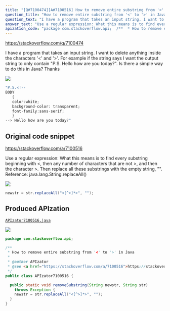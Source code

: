 ```yaml
---
title: "[Q#7100474][A#7100516] How to remove entire substring from '<' to '>' in Java"
question_title: "How to remove entire substring from '<' to '>' in Java"
question_text: "I have a program that takes an input string. I want to delete anything inside the characters '<' and '>'. For example if the string says I want the output string to only contain \"P.S. Hello how are you today?\". Is there a simple way to do this in Java? Thanks"
answer_text: "Use a regular expression: What this means is to find every substring beginning with <, then any number of characters that are not >, and then the character >. Then replace all these substrings with the empty string, \"\". Reference: java.lang.String.replaceAll()"
apization_code: "package com.stackoverflow.api;  /**  * How to remove entire substring from '<' to '>' in Java  *  * @author APIzator  * @see <a href=\"https://stackoverflow.com/a/7100516\">https://stackoverflow.com/a/7100516</a>  */ public class APIzator7100516 {    public static void removeSubstring(String newstr, String str)     throws Exception {     newstr = str.replaceAll(\"<[^>]*>\", \"\");   } }"
---
```


https://stackoverflow.com/q/7100474

I have a program that takes an input string. I want to delete anything inside the characters &#x27;&lt;&#x27; and &#x27;&gt;&#x27;. For example if the string says
I want the output string to only contain &quot;P.S. Hello how are you today?&quot;. Is there a simple way to do this in Java? Thanks


<div class="code-logo"><img src="/stackoverflow.png" /></div>

```java
"P.S.<!--
BODY
   {
   color:white;
   background-color: transparent;
   font-family:sans-serif;
   }
--> Hello how are you today?"
```


## Original code snippet

https://stackoverflow.com/a/7100516

Use a regular expression:
What this means is to find every substring beginning with &lt;, then any number of characters that are not &gt;, and then the character &gt;. Then replace all these substrings with the empty string, &quot;&quot;.
Reference: java.lang.String.replaceAll()

<div class="code-logo"><img src="/stackoverflow.png" /></div>

```java
newstr = str.replaceAll("<[^>]*>", "");
```

## Produced APIzation

[`APIzator7100516.java`](https://github.com/blind-papers/apization-temp-data/raw/main/search/APIzator7100516.java)

<div class="code-logo"><img src="/apizator.png" /></div>

```java
package com.stackoverflow.api;

/**
 * How to remove entire substring from '<' to '>' in Java
 *
 * @author APIzator
 * @see <a href="https://stackoverflow.com/a/7100516">https://stackoverflow.com/a/7100516</a>
 */
public class APIzator7100516 {

  public static void removeSubstring(String newstr, String str)
    throws Exception {
    newstr = str.replaceAll("<[^>]*>", "");
  }
}

```